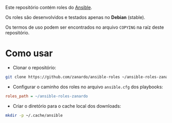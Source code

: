 Este repositório contém roles do
[Ansible](https://docs.ansible.com/ansible/index.html).

Os roles são desenvolvidos e testados apenas no **Debian** (stable).

Os termos de uso podem ser encontrados no arquivo `COPYING` na raíz deste
repositório.

# Como usar

- Clonar o repositório:

```bash
git clone https://github.com/zanardo/ansible-roles ~/ansible-roles-zanardo
```

- Configurar o caminho dos roles no arquivo `ansible.cfg` dos playbooks:

```ini
roles_path = ~/ansible-roles-zanardo
```

- Criar o diretório para o cache local dos downloads:

```bash
mkdir -p ~/.cache/ansible
```
